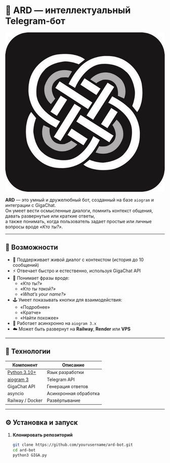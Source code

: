 # 🤖 ARD — интеллектуальный Telegram-бот

![ARD Logo](ARD_BOT_AVATAR.jpg)

**ARD** — это умный и дружелюбный бот, созданный на базе `aiogram` и интеграции с GigaChat.  
Он умеет вести осмысленные диалоги, помнить контекст общения, давать развернутые или краткие ответы,  
а также понимать, когда пользователь задает простые или личные вопросы вроде *«Кто ты?»*.

---

## 🚀 Возможности

- 💬 Поддерживает живой диалог с контекстом (история до 10 сообщений)
- ⚡ Отвечает быстро и естественно, используя GigaChat API
- 🧠 Понимает фразы вроде:  
  - *«Кто ты?»*  
  - *«Кто ты такой?»*  
  - *«What’s your name?»*
- 🕹️ Умеет показывать кнопки для взаимодействия:
  - «Подробнее»
  - «Кратче»
  - «Найти похожее»
- 🔐 Работает асинхронно на `aiogram 3.x`
- ☁️ Может быть развернут на **Railway**, **Render** или **VPS**

---

## 🧩 Технологии

| Компонент | Описание |
|------------|-----------|
| [Python 3.10+](https://www.python.org/) | Язык разработки |
| [aiogram 3](https://docs.aiogram.dev/en/latest/) | Telegram API |
| GigaChat API | Генерация ответов |
| asyncio | Асинхронная обработка |
| Railway / Docker | Развёртывание |

---

## ⚙️ Установка и запуск

1. **Клонировать репозиторий**
   ```bash
   git clone https://github.com/yourusername/ard-bot.git
   cd ard-bot
   python3 GIGA.py